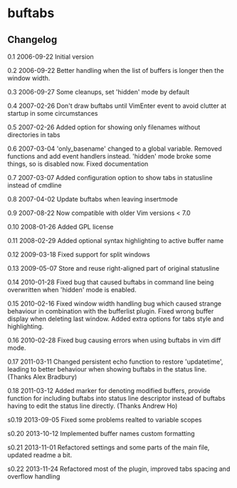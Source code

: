 buftabs
=======

Changelog
---------

0.1   2006-09-22  Initial version 

0.2   2006-09-22  Better handling when the list of buffers is longer then the
                  window width.

0.3   2006-09-27  Some cleanups, set 'hidden' mode by default

0.4   2007-02-26  Don't draw buftabs until VimEnter event to avoid clutter at
                  startup in some circumstances

0.5   2007-02-26  Added option for showing only filenames without directories
                  in tabs

0.6   2007-03-04  'only_basename' changed to a global variable.  Removed
                  functions and add event handlers instead.  'hidden' mode 
                  broke some things, so is disabled now. Fixed documentation

0.7   2007-03-07  Added configuration option to show tabs in statusline
                  instead of cmdline

0.8   2007-04-02  Update buftabs when leaving insertmode

0.9   2007-08-22  Now compatible with older Vim versions < 7.0

0.10  2008-01-26  Added GPL license

0.11  2008-02-29  Added optional syntax highlighting to active buffer name

0.12  2009-03-18  Fixed support for split windows

0.13  2009-05-07  Store and reuse right-aligned part of original statusline

0.14  2010-01-28  Fixed bug that caused buftabs in command line being
                  overwritten when 'hidden' mode is enabled.

0.15  2010-02-16  Fixed window width handling bug which caused strange
                  behaviour in combination with the bufferlist plugin.
                  Fixed wrong buffer display when deleting last window.
                  Added extra options for tabs style and highlighting.

0.16  2010-02-28  Fixed bug causing errors when using buftabs in vim
                  diff mode.

0.17  2011-03-11  Changed persistent echo function to restore 'updatetime',
                  leading to better behaviour when showing buftabs in the
                  status line. (Thanks Alex Bradbury)

0.18  2011-03-12  Added marker for denoting modified buffers, provide
                  function for including buftabs into status line descriptor
                  instead of buftabs having to edit the status line directly.
                  (Thanks Andrew Ho)

s0.19 2013-09-05  Fixed some problems realted to variable scopes

s0.20 2013-10-12  Implemented buffer names custom formatting

s0.21 2013-11-01  Refactored settings and some parts of the main file,
                  updated readme a bit.

s0.22 2013-11-24  Refactored most of the plugin, improved tabs spacing
                  and overflow handling
